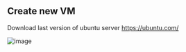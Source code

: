 ## Create new VM 
   Download last version of ubuntu server https://ubuntu.com/
   
   ![image](https://user-images.githubusercontent.com/59521385/204174556-40e8bfd8-a435-4132-bef4-5234ec08f2c2.png)
